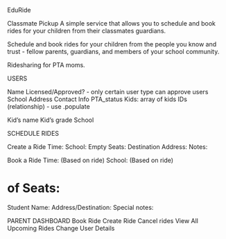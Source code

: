 EduRide


Classmate Pickup
A simple service that allows you to schedule and book rides for your children from their classmates guardians.


Schedule and book rides for your children from the people you know and trust - fellow parents, guardians, and members of your school community. 


 Ridesharing for PTA moms. 

USERS

Name
Licensed/Approved? - only certain user type can approve users 
School
Address
Contact Info
PTA_status
Kids: array of kids IDs (relationship) - use .populate


Kid’s name
Kid’s grade
School

SCHEDULE RIDES


Create a Ride
Time:
School:
Empty Seats: 
Destination Address:
Notes:


Book a Ride
Time: (Based on ride)
School: (Based on ride)
# of Seats:
Student Name:
Address/Destination:
Special notes:


PARENT DASHBOARD
Book Ride
Create Ride
Cancel rides
View All Upcoming Rides
Change User Details
